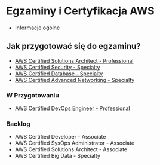 # Egzaminy i Certyfikacja AWS

- [Informacje ogólne](./informacje-ogolne.md)

## Jak przygotować się do egzaminu?

- [AWS Certified Solutions Architect - Professional](./materials/AWS_Certified_Solutions_Architect_Professional/README.md)
- [AWS Certified Security - Specialty](./materials/AWS_Certified_Security_Speciality/README.md)
- [AWS Certified Database - Specialty](./materials/AWS_Certified_Database_Specialty/README.md)
- [AWS Certified Advanced Networking - Specialty](./materials/AWS_Certified_Advanced_Networking_Specialty/README.md)

### W Przygotowaniu

- [AWS Certified DevOps Engineer - Professional](./materials/AWS_Certified_DevOps_Engineer/aws_devops.md)

### Backlog

- AWS Certified Developer - Associate
- AWS Certified SysOps Administrator - Associate
- AWS Certified Solutions Architect - Associate
- AWS Certified Big Data - Specialty
